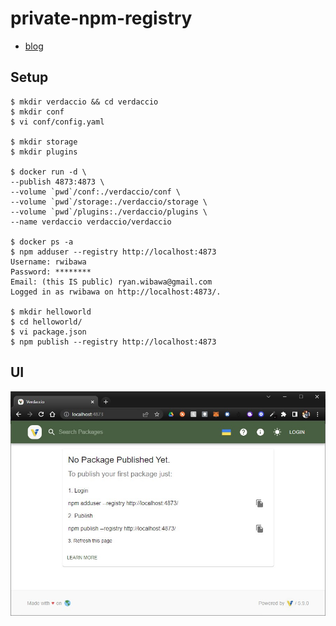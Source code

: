 # private-npm-registry
* [blog](https://blog.bitsrc.io/how-to-set-up-a-private-npm-registry-locally-1065e6790796)

## Setup
```
$ mkdir verdaccio && cd verdaccio
$ mkdir conf
$ vi conf/config.yaml

$ mkdir storage
$ mkdir plugins

$ docker run -d \
--publish 4873:4873 \
--volume `pwd`/conf:./verdaccio/conf \
--volume `pwd`/storage:./verdaccio/storage \
--volume `pwd`/plugins:./verdaccio/plugins \
--name verdaccio verdaccio/verdaccio

$ docker ps -a
$ npm adduser --registry http://localhost:4873
Username: rwibawa
Password: ********
Email: (this IS public) ryan.wibawa@gmail.com
Logged in as rwibawa on http://localhost:4873/.

$ mkdir helloworld
$ cd helloworld/
$ vi package.json
$ npm publish --registry http://localhost:4873
```

## UI
![http://localhost:4873](docs/verdaccio-ui.jpg)
